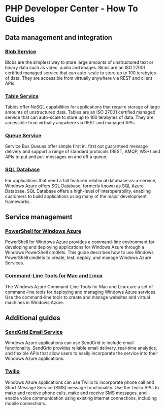 # PHP Developer Center - How To Guides #

## Data management and integration ##

### [Blob Service](/en-us/develop/php/how-to-guides/blob-service/ "Blob Service") ###
Blobs are the simplest way to store large amounts of unstructured text or binary data such as video, audio and images. Blobs are an ISO 27001 certified managed service that can auto-scale to store up to 100 terabytes of data. They are accessible from virtually anywhere via REST and client APIs.

### [Table Service](/en-us/develop/php/how-to-guides/table-service/ "Table Service") ###
Tables offer NoSQL capabilities for applications that require storage of large amounts of unstructured data. Tables are an ISO 27001 certified managed service that can auto-scale to store up to 100 terabytes of data. They are accessible from virtually anywhere via REST and managed APIs.

### [Queue Service](/en-us/develop/php/how-to-guides/queue-service/ "Queue Service") ###
Service Bus Queues offer simple first in, first out guaranteed message delivery and support a range of standard protocols (REST, AMQP, WS*) and APIs to put and pull messages on and off a queue.

### [SQL Database](/en-us/develop/php/how-to-guides/sql-database/ "SQL Database") ###
For applications that need a full featured relational database-as-a-service, Windows Azure offers SQL Database, formerly known as SQL Azure Database. SQL Database offers a high-level of interoperability, enabling customers to build applications using many of the major development frameworks.

## Service management ##

### [PowerShell for Windows Azure](/en-us/develop/php/how-to-guides/powershell-cmdlets/ "PowerShell for Windows Azure") ###
PowerShell for Windows Azure provides a command-line environment for developing and deploying applications for Windows Azure through a  Windows PowerShell cmdlets. This guide describes how to use Windows PowerShell cmdlets to create, test, deploy, and manage Windows Azure Services. 

### [Command-Line Tools for Mac and Linux](/en-us/develop/php/how-to-guides/command-line-tools/ "Command-Line Tools for Mac and Linux") ###
The Windows Azure Command-Line Tools for Mac and Linux are a set of command-line tools for deploying and managing Windows Azure services. Use the command-line tools to create and manage websites and virtual machines in Windows Azure. 

## Additional guides ##

### [SendGrid Email Service](/en-us/develop/php/how-to-guides/sendgrid-email-service/ "SendGrid Email Service") ###
Windows Azure applications can use SendGrid to include email functionality.  SendGrid provides reliable email delivery,  real-time analytics, and flexible APIs that allow users to easily incorporate the service into their Windows Azure applications.

### [Twilio](/en-us/develop/php/how-to-guides/twilio-voice-and-sms-service/ "Twilio") ###
Windows Azure applications can use Twilio to incorporate phone call and Short Message Service (SMS) message functionality.  Use the Twilio APIs to make and receive phone calls, make and receive SMS messages, and enable voice communication using existing internet connections, including mobile connections.


[client-libs]: http://go.microsoft.com/fwlink/?LinkId=252719
[twilio_php]: https://github.com/twilio/twilio-php